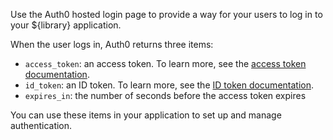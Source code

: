 Use the Auth0 hosted login page to provide a way for your users to log in to your ${library} application.

When the user logs in, Auth0 returns three items:
* `access_token`: an access token. To learn more, see the [access token documentation](/tokens/access-token).
* `id_token`: an ID token. To learn more, see the [ID token documentation](/tokens/id-token).
* `expires_in`: the number of seconds before the access token expires

You can use these items in your application to set up and manage authentication. 
